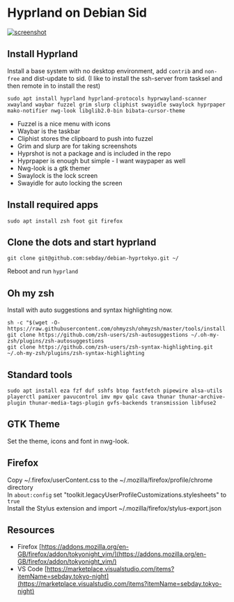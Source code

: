 # Hyprland on Debian Sid

[![screenshot](https://imghost.lol/screenshots/2024-10-15-225558_hyprshot.png)](https://imghost.lol/screenshots/2024-10-15-225558_hyprshot.png)
## Install Hyprland
Install a base system with no desktop environment, add `contrib` and `non-free` and dist-update to sid. (I like to install the ssh-server from tasksel and then remote in to install the rest)

`sudo apt install hyprland hyprland-protocols hyprwayland-scanner xwayland waybar fuzzel grim slurp cliphist swayidle swaylock hyprpaper mako-notifier nwg-look libglib2.0-bin bibata-cursor-theme`

- Fuzzel is a nice menu with icons
- Waybar is the taskbar
- Cliphist stores the clipboard to push into fuzzel
- Grim and slurp are for taking screenshots
- Hyprshot is not a package and is included in the repo
- Hyprpaper is enough but simple - I want waypaper as well
- Nwg-look is a gtk themer
- Swaylock is the lock screen
- Swayidle for auto locking the screen

## Install required apps
`sudo apt install zsh foot git firefox`

## Clone the dots and start hyprland
`git clone git@github.com:sebday/debian-hyprtokyo.git ~/`

Reboot and run `hyprland`

## Oh my zsh
Install with auto suggestions and syntax highlighting now.
```
sh -c "$(wget -O- https://raw.githubusercontent.com/ohmyzsh/ohmyzsh/master/tools/install.sh)" 
git clone https://github.com/zsh-users/zsh-autosuggestions ~/.oh-my-zsh/plugins/zsh-autosuggestions
git clone https://github.com/zsh-users/zsh-syntax-highlighting.git ~/.oh-my-zsh/plugins/zsh-syntax-highlighting
```

## Standard tools
`sudo apt install eza fzf duf sshfs btop fastfetch pipewire alsa-utils playerctl pamixer pavucontrol imv mpv qalc cava thunar thunar-archive-plugin thunar-media-tags-plugin gvfs-backends transmission libfuse2`

## GTK Theme
Set the theme, icons and font in nwg-look.

## Firefox
Copy ~/.firefox/userContent.css to the ~/.mozilla/firefox/profile/chrome directory \
In `about:config` set "toolkit.legacyUserProfileCustomizations.stylesheets" to `true` \
Install the Stylus extension and import ~/.mozilla/firefox/stylus-export.json

## Resources

 - Firefox [https://addons.mozilla.org/en-GB/firefox/addon/tokyonight_vim/](https://addons.mozilla.org/en-GB/firefox/addon/tokyonight_vim/)
 - VS Code [https://marketplace.visualstudio.com/items?itemName=sebday.tokyo-night](https://marketplace.visualstudio.com/items?itemName=sebday.tokyo-night)